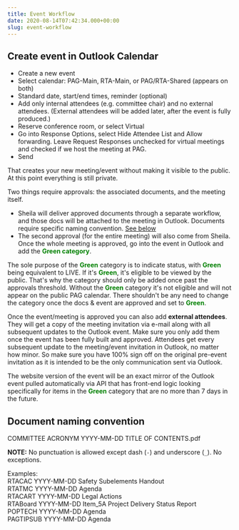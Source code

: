 ```yaml
---
title: Event Workflow
date: 2020-08-14T07:42:34.000+00:00
slug: event-workflow
---
```


## Create event in Outlook Calendar

- Create a new event
- Select calendar: PAG-Main, RTA-Main, or PAG/RTA-Shared (appears on both)
- Standard date, start/end times, reminder (optional)
- Add only internal attendees (e.g. committee chair) and no external attendees. (External attendees will be added later, after the event is fully produced.)
- Reserve conference room, or select Virtual
- Go into Response Options, select Hide Attendee List and Allow forwarding. Leave Request Responses unchecked for virtual meetings and checked if we host the meeting at PAG. 
- Send

That creates your new meeting/event without making it visible to the public. At this point everything is still private.

Two things require approvals: the associated documents, and the meeting itself. 
- Sheila will deliver approved documents through a separate workflow, and those docs will be attached to the meeting in Outlook. Documents require specific naming convention. [See below](/event-workflow#document-naming-convention)
- The second approval (for the entire meeting) will also come from Sheila. Once the whole meeting is approved, go into the event in Outlook and add the <b style="color:green;">Green category</b>. 

The sole purpose of the <b style="color:green;">Green</b> category is to indicate status, with <b style="color:green;">Green</b> being equivalent to LIVE. If it's <b style="color:green;">Green</b>, it's eligible to be viewed by the public. That's why the category should only be added once past the approvals threshold. Without the <b style="color:green;">Green</b> category it's not eligible and will not appear on the public PAG calendar. There shouldn't be any need to change the category once the docs & event are approved and set to <b style="color:green;">Green</b>.

Once the event/meeting is approved you can also add <b>external attendees</b>. They will get a copy of the meeting invitation via e-mail along with all subsequent updates to the Outlook event. Make sure you only add them once the event has been fully built and approved. Attendees get every subsequent update to the meeting/event invitation in Outlook, no matter how minor. So make sure you have 100% sign off on the original pre-event invitation as it is intended to be the only communication sent via Outlook.

The website version of the event will be an exact mirror of the Outlook event pulled automatically via API that has front-end logic looking specifically for items in the <b style="color:green;">Green</b> category that are no more than 7 days in the future. 

## Document naming convention
COMMITTEE ACRONYM YYYY-MM-DD TITLE OF CONTENTS.pdf

**NOTE:** No punctuation is allowed except dash (`-`) and underscore (`_`). No exceptions.

Examples:<br>
RTACAC YYYY-MM-DD Safety Subelements Handout<br>
RTATMC YYYY-MM-DD Agenda<br>
RTACART YYYY-MM-DD Legal Actions<br>
RTABoard YYYY-MM-DD Item_5A Project Delivery Status Report<br>
POPTECH YYYY-MM-DD Agenda<br>
PAGTIPSUB YYYY-MM-DD Agenda


